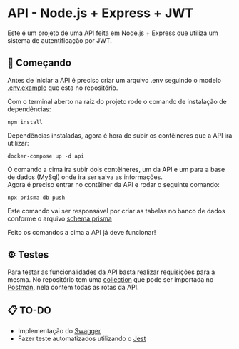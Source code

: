# API - Node.js + Express + JWT
Este é um projeto de uma API feita em Node.js + Express que utiliza um sistema de autentificação por JWT.

## 🚀 Começando
Antes de iniciar a API é preciso criar um arquivo .env seguindo o modelo [.env.example](https://github.com/Keimich/API/blob/main/.env.example) que esta no repositório.

Com o terminal aberto na raiz do projeto rode o comando de instalação de dependências:
```
npm install
```
Dependências instaladas, agora é hora de subir os contêineres que a API ira utilizar:
```
docker-compose up -d api
```
O comando a cima ira subir dois contêineres, um da API e um para a base de dados (MySql) onde ira ser salva as informações.</br>
Agora é preciso entrar no contêiner da API e rodar o seguinte comando:
```
npx prisma db push
```
Este comando vai ser responsável por criar as tabelas no banco de dados conforme o arquivo [schema.prisma](https://github.com/Keimich/API/blob/main/prisma/schema.prisma)

Feito os comandos a cima a API já deve funcionar!

## ⚙️ Testes
Para testar as funcionalidades da API basta realizar requisições para a mesma. No repositório tem uma [collection](https://github.com/Keimich/API/blob/main/api.postman_collection.json) que pode ser importada no [Postman](https://www.postman.com/), nela contem todas as rotas da API.

## 📋 TO-DO
 - Implementação do [Swagger](https://swagger.io/)
 - Fazer teste automatizados utilizando o [Jest](https://jestjs.io/pt-BR/)
